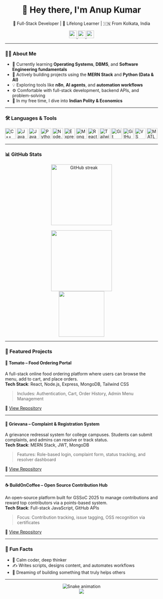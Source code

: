 <h1 align="center">👋 Hey there, I'm Anup Kumar</h1>

<p align="center">
  🚀 Full-Stack Developer | 🧠 Lifelong Learner | 🇮🇳 From Kolkata, India
</p>

<div align="center">
  <a href="https://linkedin.com/in/anup001" target="_blank">
    <img src="https://img.shields.io/static/v1?message=LinkedIn&logo=linkedin&label=&color=0077B5&logoColor=white&style=for-the-badge" height="25" />
  </a>
  <a href="mailto:anupkumar445a@gmail.com">
    <img src="https://img.shields.io/static/v1?message=Gmail&logo=gmail&label=&color=D14836&logoColor=white&style=for-the-badge" height="25" />
  </a>
  <a href="https://github.com/anup2702" target="_blank">
    <img src="https://img.shields.io/static/v1?message=GitHub&logo=github&label=&color=181717&logoColor=white&style=for-the-badge" height="25" />
  </a>
</div>

---

### 👨‍💻 About Me

- 🌱 Currently learning **Operating Systems**, **DBMS**, and **Software Engineering fundamentals**
- 🔧 Actively building projects using the **MERN Stack** and **Python (Data & AI)**
- 💡 Exploring tools like **n8n**, **AI agents**, and **automation workflows**
- ⚙️ Comfortable with full-stack development, backend APIs, and problem-solving
- 📖 In my free time, I dive into **Indian Polity & Economics**

---

### 🛠️ Languages & Tools

<p align="left">
  <img src="https://cdn.jsdelivr.net/gh/devicons/devicon/icons/cplusplus/cplusplus-original.svg" height="35" alt="C++" />
  <img src="https://cdn.jsdelivr.net/gh/devicons/devicon/icons/java/java-original.svg" height="35" alt="Java" />
  <img src="https://cdn.jsdelivr.net/gh/devicons/devicon/icons/javascript/javascript-original.svg" height="35" alt="JavaScript" />
  <img src="https://cdn.jsdelivr.net/gh/devicons/devicon/icons/python/python-original.svg" height="35" alt="Python" />
  <img src="https://cdn.jsdelivr.net/gh/devicons/devicon/icons/nodejs/nodejs-original.svg" height="35" alt="Node.js" />
  <img src="https://cdn.jsdelivr.net/gh/devicons/devicon/icons/express/express-original.svg" height="35" alt="Express" />
  <img src="https://cdn.jsdelivr.net/gh/devicons/devicon/icons/mongodb/mongodb-original.svg" height="35" alt="MongoDB" />
  <img src="https://cdn.jsdelivr.net/gh/devicons/devicon/icons/react/react-original.svg" height="35" alt="React" />
  <img src="https://cdn.jsdelivr.net/gh/devicons/devicon/icons/tailwindcss/tailwindcss-original-wordmark.svg" height="35" alt="Tailwind CSS" />
  <img src="https://cdn.jsdelivr.net/gh/devicons/devicon/icons/git/git-original.svg" height="35" alt="Git" />
  <img src="https://cdn.jsdelivr.net/gh/devicons/devicon/icons/github/github-original.svg" height="35" alt="GitHub" />
  <img src="https://cdn.jsdelivr.net/gh/devicons/devicon/icons/visualstudio/visualstudio-plain.svg" height="35" alt="VS Code" />
  <img src="https://cdn.jsdelivr.net/gh/devicons/devicon/icons/matlab/matlab-original.svg" height="35" alt="MATLAB" />
</p>

---

### 📊 GitHub Stats

<div align="center">
  <img src="https://streak-stats.demolab.com?user=anup2702&theme=dark&hide_border=false&border_radius=5" height="200" alt="GitHub streak" />
  <br/><br/>
  <img src="https://github-readme-stats.vercel.app/api?username=anup2702&show_icons=true&theme=github_dark&hide_border=false&include_all_commits=true" height="200" />
  <br/>
  <img src="https://github-readme-stats.vercel.app/api/top-langs/?username=anup2702&layout=compact&theme=github_dark&hide_border=false" height="150" />
</div>

---

### 🚀 Featured Projects

#### 🍅 Tomato – Food Ordering Portal  
A full-stack online food ordering platform where users can browse the menu, add to cart, and place orders.  
**Tech Stack**: React, Node.js, Express, MongoDB, Tailwind CSS  
> Includes: Authentication, Cart, Order History, Admin Menu Management  

🔗 [View Repository](https://github.com/anup2702/tomato)

---

#### 🧾 Grievana – Complaint & Registration System  
A grievance redressal system for college campuses. Students can submit complaints, and admins can resolve or track status.  
**Tech Stack**: MERN Stack, JWT, MongoDB  
> Features: Role-based login, complaint form, status tracking, and resolver dashboard

🔗 [View Repository](https://github.com/anup2702/grievana)

---

#### ☕ BuildOnCoffee – Open Source Contribution Hub  
An open-source platform built for GSSoC 2025 to manage contributions and reward top contributors via a points-based system.  
**Tech Stack**: Full-stack JavaScript, GitHub APIs  
> Focus: Contribution tracking, issue tagging, OSS recognition via certificates

🔗 [View Repository](https://github.com/anup2702/buildoncoffee)

---

### 🧩 Fun Facts

- 🧘 Calm coder, deep thinker
- ✍️ Writes scripts, designs content, and automates workflows
- 📌 Dreaming of building something that truly helps others

---

<div align="center">
  <img src="https://raw.githubusercontent.com/spiderXA/spiderXA/output/snake.svg" alt="Snake animation" />
</div>

<div align="center">
  <img src="https://visitor-badge.laobi.icu/badge?page_id=anup2702.anup2702" />
</div>
